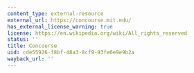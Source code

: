 ```yaml
---
content_type: external-resource
external_url: https://concourse.mit.edu/
has_external_license_warning: true
license: https://en.wikipedia.org/wiki/All_rights_reserved
status: ''
title: Concourse
uid: cde55926-f8bf-48a3-8cf9-93fe6e9e9b2a
wayback_url: ''
---
```

